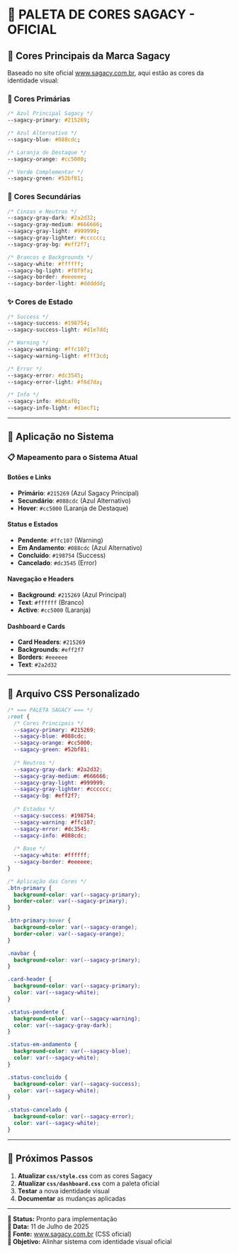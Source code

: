 # 🎨 PALETA DE CORES SAGACY - OFICIAL

## 🏢 **Cores Principais da Marca Sagacy**

Baseado no site oficial www.sagacy.com.br, aqui estão as cores da identidade visual:

### 🎯 **Cores Primárias**
```css
/* Azul Principal Sagacy */
--sagacy-primary: #215269;

/* Azul Alternativo */
--sagacy-blue: #088cdc;

/* Laranja de Destaque */
--sagacy-orange: #cc5000;

/* Verde Complementar */
--sagacy-green: #52bf81;
```

### 🎨 **Cores Secundárias**
```css
/* Cinzas e Neutros */
--sagacy-gray-dark: #2a2d32;
--sagacy-gray-medium: #666666;
--sagacy-gray-light: #999999;
--sagacy-gray-lighter: #cccccc;
--sagacy-gray-bg: #eff2f7;

/* Brancos e Backgrounds */
--sagacy-white: #ffffff;
--sagacy-bg-light: #f8f9fa;
--sagacy-border: #eeeeee;
--sagacy-border-light: #dddddd;
```

### ✨ **Cores de Estado**
```css
/* Success */
--sagacy-success: #198754;
--sagacy-success-light: #d1e7dd;

/* Warning */
--sagacy-warning: #ffc107;
--sagacy-warning-light: #fff3cd;

/* Error */
--sagacy-error: #dc3545;
--sagacy-error-light: #f8d7da;

/* Info */
--sagacy-info: #0dcaf0;
--sagacy-info-light: #d1ecf1;
```

---

## 🎯 **Aplicação no Sistema**

### 📋 **Mapeamento para o Sistema Atual**

#### **Botões e Links**
- **Primário**: `#215269` (Azul Sagacy Principal)
- **Secundário**: `#088cdc` (Azul Alternativo)
- **Hover**: `#cc5000` (Laranja de Destaque)

#### **Status e Estados**
- **Pendente**: `#ffc107` (Warning)
- **Em Andamento**: `#088cdc` (Azul Alternativo)
- **Concluído**: `#198754` (Success)
- **Cancelado**: `#dc3545` (Error)

#### **Navegação e Headers**
- **Background**: `#215269` (Azul Principal)
- **Text**: `#ffffff` (Branco)
- **Active**: `#cc5000` (Laranja)

#### **Dashboard e Cards**
- **Card Headers**: `#215269`
- **Backgrounds**: `#eff2f7`
- **Borders**: `#eeeeee`
- **Text**: `#2a2d32`

---

## 📝 **Arquivo CSS Personalizado**

```css
/* === PALETA SAGACY === */
:root {
  /* Cores Principais */
  --sagacy-primary: #215269;
  --sagacy-blue: #088cdc;
  --sagacy-orange: #cc5000;
  --sagacy-green: #52bf81;
  
  /* Neutros */
  --sagacy-gray-dark: #2a2d32;
  --sagacy-gray-medium: #666666;
  --sagacy-gray-light: #999999;
  --sagacy-gray-lighter: #cccccc;
  --sagacy-bg: #eff2f7;
  
  /* Estados */
  --sagacy-success: #198754;
  --sagacy-warning: #ffc107;
  --sagacy-error: #dc3545;
  --sagacy-info: #088cdc;
  
  /* Base */
  --sagacy-white: #ffffff;
  --sagacy-border: #eeeeee;
}

/* Aplicação das Cores */
.btn-primary {
  background-color: var(--sagacy-primary);
  border-color: var(--sagacy-primary);
}

.btn-primary:hover {
  background-color: var(--sagacy-orange);
  border-color: var(--sagacy-orange);
}

.navbar {
  background-color: var(--sagacy-primary);
}

.card-header {
  background-color: var(--sagacy-primary);
  color: var(--sagacy-white);
}

.status-pendente {
  background-color: var(--sagacy-warning);
  color: var(--sagacy-gray-dark);
}

.status-em-andamento {
  background-color: var(--sagacy-blue);
  color: var(--sagacy-white);
}

.status-concluido {
  background-color: var(--sagacy-success);
  color: var(--sagacy-white);
}

.status-cancelado {
  background-color: var(--sagacy-error);
  color: var(--sagacy-white);
}
```

---

## 🚀 **Próximos Passos**

1. **Atualizar `css/style.css`** com as cores Sagacy
2. **Atualizar `css/dashboard.css`** com a paleta oficial
3. **Testar** a nova identidade visual
4. **Documentar** as mudanças aplicadas

---

**🎨 Status:** Pronto para implementação  
**📅 Data:** 11 de Julho de 2025  
**🔗 Fonte:** www.sagacy.com.br (CSS oficial)  
**🎯 Objetivo:** Alinhar sistema com identidade visual oficial
